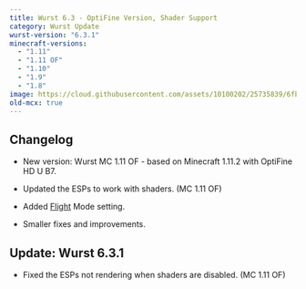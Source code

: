 ```yaml
---
title: Wurst 6.3 - OptiFine Version, Shader Support
category: Wurst Update
wurst-version: "6.3.1"
minecraft-versions:
  - "1.11"
  - "1.11 OF"
  - "1.10"
  - "1.9"
  - "1.8"
image: https://cloud.githubusercontent.com/assets/10100202/25735839/6fb1b528-316e-11e7-87d1-38ab753edf91.jpg
old-mcx: true
---
```

## Changelog

- New version: Wurst MC 1.11 OF - based on Minecraft 1.11.2 with OptiFine HD U B7.

- Updated the ESPs to work with shaders. (MC 1.11 OF)

- Added [Flight](https://wiki.wurstclient.net/flight) Mode setting.

- Smaller fixes and improvements.

## Update: Wurst 6.3.1

- Fixed the ESPs not rendering when shaders are disabled. (MC 1.11 OF)
